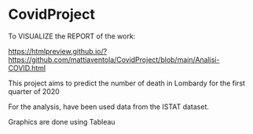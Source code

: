 # CovidProject

To VISUALIZE the REPORT of the work:

https://htmlpreview.github.io/?https://github.com/mattiaventola/CovidProject/blob/main/Analisi-COVID.html

This project aims to predict the number of death in Lombardy for the first quarter of 2020

For the analysis, have been used data from the ISTAT dataset.

Graphics are done using Tableau
